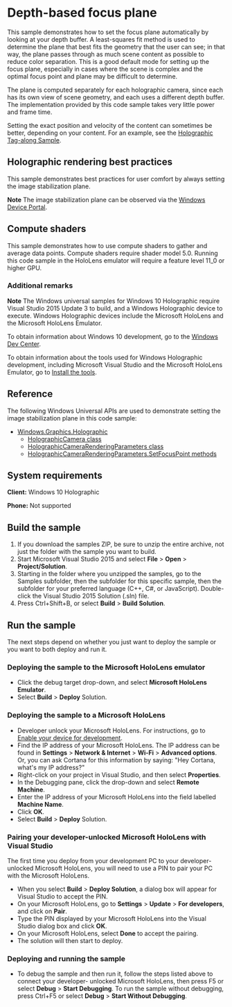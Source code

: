 ﻿<!---
  category: Holographic
  samplefwlink: http://go.microsoft.com/fwlink/p/?LinkId=832542
--->

# Depth-based focus plane

This sample demonstrates how to set the focus plane automatically by looking at your depth buffer. A least-squares
fit method is used to determine the plane that best fits the geometry that the user can see; in 
that way, the plane passes through as much scene content as possible to reduce color separation. This is a 
good default mode for setting up the focus plane, especially in cases where the scene is complex and the 
optimal focus point and plane may be difficult to determine.

The plane is computed separately for each holographic camera, since each has its own view of scene geometry,
and each uses a different depth buffer. The implementation provided by this code sample takes very little 
power and frame time.

Setting the exact position and velocity of the content can sometimes be better, depending on your content.
For an example, see the [Holographic Tag-along Sample](http://go.microsoft.com/fwlink/p/?LinkId=808267).

## Holographic rendering best practices

This sample demonstrates best practices for user comfort by always setting the image stabilization plane.

**Note** The image stabilization plane can be observed via the
[Windows Device Portal](https://developer.microsoft.com/windows/mixed-reality/using_the_windows_device_portal).

## Compute shaders

This sample demonstrates how to use compute shaders to gather and average data points. Compute shaders 
require shader model 5.0. Running this code sample in the HoloLens emulator will require a feature level 
11_0 or higher GPU.

### Additional remarks

**Note** The Windows universal samples for Windows 10 Holographic require Visual Studio 2015 Update 3
to build, and a Windows Holographic device to execute. Windows Holographic devices include the 
Microsoft HoloLens and the Microsoft HoloLens Emulator.
 
To obtain information about Windows 10 development, go to the [Windows Dev Center](http://go.microsoft.com/fwlink/?LinkID=532421).

To obtain information about the tools used for Windows Holographic development, including Microsoft 
Visual Studio and the Microsoft HoloLens Emulator, go to
[Install the tools](https://developer.microsoft.com/windows/mixed-reality/install_the_tools).

## Reference

The following Windows Universal APIs are used to demonstrate setting the image stabilization plane 
in this code sample:

* [Windows.Graphics.Holographic](https://msdn.microsoft.com/library/windows/apps/windows.graphics.holographic.aspx)
  * [HolographicCamera class](https://msdn.microsoft.com/library/windows/apps/windows.graphics.holographic.holographiccamera.aspx)
  * [HolographicCameraRenderingParameters class](https://msdn.microsoft.com/library/windows/apps/windows.graphics.holographic.holographiccamerarenderingparameters.aspx)
  * [HolographicCameraRenderingParameters.SetFocusPoint methods](https://msdn.microsoft.com/library/windows/apps/windows.graphics.holographic.holographiccamerarenderingparameters.setfocuspoint.aspx)

## System requirements

**Client:** Windows 10 Holographic

**Phone:** Not supported

## Build the sample

1. If you download the samples ZIP, be sure to unzip the entire archive, not just the folder with 
   the sample you want to build. 
2. Start Microsoft Visual Studio 2015 and select **File** \> **Open** \> **Project/Solution**.
3. Starting in the folder where you unzipped the samples, go to the Samples subfolder, then the 
   subfolder for this specific sample, then the subfolder for your preferred language (C++, C#, or 
   JavaScript). Double-click the Visual Studio 2015 Solution (.sln) file.
4. Press Ctrl+Shift+B, or select **Build** \> **Build Solution**.

## Run the sample

The next steps depend on whether you just want to deploy the sample or you want to both deploy and 
run it.

### Deploying the sample to the Microsoft HoloLens emulator

- Click the debug target drop-down, and select **Microsoft HoloLens Emulator**.
- Select **Build** \> **Deploy** Solution.

### Deploying the sample to a Microsoft HoloLens

- Developer unlock your Microsoft HoloLens. For instructions, go to
  [Enable your device for development](https://msdn.microsoft.com/windows/uwp/get-started/enable-your-device-for-development#enable-your-windows-10-devices).
- Find the IP address of your Microsoft HoloLens. The IP address can be found in **Settings** \> 
  **Network & Internet** \> **Wi-Fi** \> **Advanced options**. Or, you can ask Cortana for this 
  information by saying: "Hey Cortana, what's my IP address?"
- Right-click on your project in Visual Studio, and then select **Properties**.
- In the Debugging pane, click the drop-down and select **Remote Machine**.
- Enter the IP address of your Microsoft HoloLens into the field labelled **Machine Name**.
- Click **OK**.
- Select **Build** \> **Deploy** Solution.

### Pairing your developer-unlocked Microsoft HoloLens with Visual Studio

The first time you deploy from your development PC to your developer-unlocked Microsoft HoloLens, 
you will need to use a PIN to pair your PC with the Microsoft HoloLens.
- When you select **Build** \> **Deploy Solution**, a dialog box will appear for Visual Studio to 
  accept the PIN.
- On your Microsoft HoloLens, go to **Settings** \> **Update** \> **For developers**, and click on **Pair**.
- Type the PIN displayed by your Microsoft HoloLens into the Visual Studio dialog box and click **OK**.
- On your Microsoft HoloLens, select **Done** to accept the pairing.
- The solution will then start to deploy.

### Deploying and running the sample

- To debug the sample and then run it, follow the steps listed above to connect your developer-
  unlocked Microsoft HoloLens, then press F5 or select **Debug** \> **Start Debugging**. To run the
  sample without debugging, press Ctrl+F5 or select **Debug** \> **Start Without Debugging**. 
